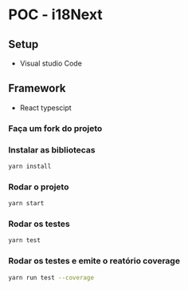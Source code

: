 # POC - i18Next

## Setup
 - Visual studio Code

 ## Framework
  - React typescipt

### Faça um fork do projeto
### Instalar as bibliotecas
```bash
yarn install
```

### Rodar o projeto
```bash
yarn start
```

### Rodar os testes
```bash
yarn test
```

### Rodar os testes e emite o reatório coverage
```bash
yarn run test --coverage
```